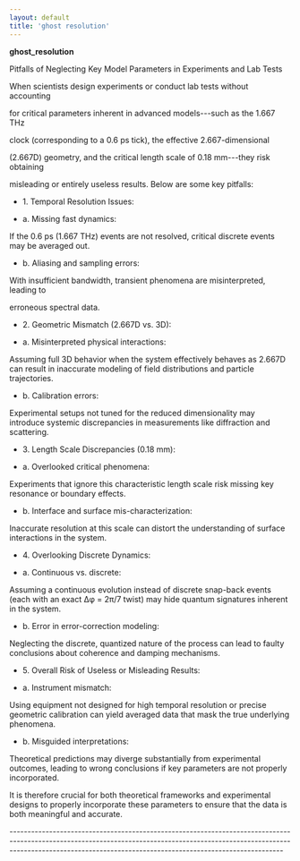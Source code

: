 ```yaml
---
layout: default
title: 'ghost resolution'
---
```


<p><strong>ghost_resolution</strong></p>
<p>Pitfalls of Neglecting Key Model Parameters in Experiments and Lab Tests</p>
<p>
  When scientists design experiments or conduct lab tests without accounting
</p>
<p>
  for critical parameters inherent in advanced models---such as the 1.667 THz
</p>
<p>clock (corresponding to a 0.6 ps tick), the effective 2.667-dimensional</p>
<p>
  (2.667D) geometry, and the critical length scale of 0.18 mm---they risk
  obtaining
</p>
<p>misleading or entirely useless results. Below are some key pitfalls:</p>
<ul>
  <li>
    <p>1. Temporal Resolution Issues:</p>
  </li>
  <li>
    <p>a. Missing fast dynamics:</p>
  </li>
</ul>
<p>
  If the 0.6 ps (1.667 THz) events are not resolved, critical discrete events
  may be averaged out.
</p>
<ul>
  <li>b. Aliasing and sampling errors:</li>
</ul>
<p>
  With insufficient bandwidth, transient phenomena are misinterpreted, leading
  to
</p>
<p>erroneous spectral data.</p>
<ul>
  <li>
    <p>2. Geometric Mismatch (2.667D vs. 3D):</p>
  </li>
  <li>
    <p>a. Misinterpreted physical interactions:</p>
  </li>
</ul>
<p>
  Assuming full 3D behavior when the system effectively behaves as 2.667D can
  result in inaccurate modeling of field distributions and particle
  trajectories.
</p>
<ul>
  <li>b. Calibration errors:</li>
</ul>
<p>
  Experimental setups not tuned for the reduced dimensionality may introduce
  systemic discrepancies in measurements like diffraction and scattering.
</p>
<ul>
  <li>
    <p>3. Length Scale Discrepancies (0.18 mm):</p>
  </li>
  <li>
    <p>a. Overlooked critical phenomena:</p>
  </li>
</ul>
<p>
  Experiments that ignore this characteristic length scale risk missing key
  resonance or boundary effects.
</p>
<ul>
  <li>b. Interface and surface mis-characterization:</li>
</ul>
<p>
  Inaccurate resolution at this scale can distort the understanding of surface
  interactions in the system.
</p>
<ul>
  <li>
    <p>4. Overlooking Discrete Dynamics:</p>
  </li>
  <li>
    <p>a. Continuous vs. discrete:</p>
  </li>
</ul>
<p>
  Assuming a continuous evolution instead of discrete snap-back events (each
  with an exact Δφ = 2π/7 twist) may hide quantum signatures inherent in the
  system.
</p>
<ul>
  <li>b. Error in error-correction modeling:</li>
</ul>
<p>
  Neglecting the discrete, quantized nature of the process can lead to faulty
  conclusions about coherence and damping mechanisms.
</p>
<ul>
  <li>
    <p>5. Overall Risk of Useless or Misleading Results:</p>
  </li>
  <li>
    <p>a. Instrument mismatch:</p>
  </li>
</ul>
<p>
  Using equipment not designed for high temporal resolution or precise geometric
  calibration can yield averaged data that mask the true underlying phenomena.
</p>
<ul>
  <li>b. Misguided interpretations:</li>
</ul>
<p>
  Theoretical predictions may diverge substantially from experimental outcomes,
  leading to wrong conclusions if key parameters are not properly incorporated.
</p>
<p>
  It is therefore crucial for both theoretical frameworks and experimental
  designs to properly incorporate these parameters to ensure that the data is
  both meaningful and accurate.
</p>
<p>
  ----------------------------------------------------------------------------------------------------------------------------------------------------------------------------------------------------------------------------------------
</p>
